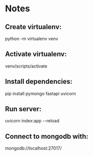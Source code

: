 # Notes

## Create virtualenv:
python -m virtualenv venv 

## Activate virtualenv:
venv/scripts/activate

## Install dependencies:
pip install pymongo fastapi uvicorn

## Run server:
uvicorn index:app --reload

## Connect to mongodb with:
mongodb://localhost:27017/